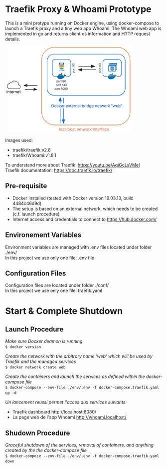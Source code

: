 # Traefik Proxy & Whoami Prototype

This is a mini protype running on Docker engine, using docker-compose to launch a Traefik proxy and a tiny web app Whoami.
The Whoami web app is implemented in go and returns client os information and HTTP request details.

![traefik-proxy-whoami_diagram.png](traefik-proxy-whoami_diagram.png)

Images used:
- traefik/traefik:v2.8
- traefik/Whoami:v1.8.1

To understand more about Traefik: https://youtu.be/AqiGcLsVMeI  
Traefik documentation: https://doc.traefik.io/traefik/

## Pre-requisite

- Docker installed (tested with Docker version 19.03.13, build 4484c46d9d)
- The setup is based on an external network, which needs to be created (c.f. launch procedure)
- Internet access and credentials to connect to https://hub.docker.com/

## Environement Variables

Environment variables are managed with .env files located under folder ./env/  
In this project we use only one file: .env file

## Configuration Files

Configuration files are located under folder ./conf/  
In this project we use only one file: traefik.yaml

# Start & Complete Shutdown

## Launch Procedure

_Make sure Docker deamon is running_  
`$ docker version`

_Create the network with the arbitrary name 'web' which will be used by Traefik and the managed services_  
`$ docker network create web`

_Create the containers and launch the services as defined within the docker-compose file_  
`$ docker-compose --env-file ./env/.env -f docker-compose.traefik.yaml up -d`

*Un lancement reussi permet l'acces aux services suivants:*

- Traefik dashboard http://localhost:8080/
- La page web de l'app Whoami http://whoami.localhost/

## Shudown Procedure

_Graceful shutdown of the services, removal of containers, and anything created by the the docker-compose file_  
`$ docker-compose --env-file ./env/.env -f docker-compose.traefik.yaml down`